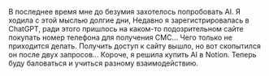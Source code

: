 В последнее время мне до безумия захотелось попробовать AI. Я ходила с этой мыслью долгие дни, Недавно я зарегистрировалась в ChatGPT, ради этого пришлось на каком-то подозрительном сайте покупать номер телефона для получения СМС... Чего только не приходится делать. Получить доступ к сайту вышло, но вот скопытился он после двух запросов... Короче, я решила купить AI в Notion. Теперь буду баловаться и учиться разному взаимодействию.